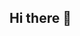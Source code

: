 ## Hi there 👋

<!--
**CP025/CP025** is a ✨ _special_ ✨ repository because its `README.md` (this file) appears on your GitHub profile.

Here are some ideas to get you started:

- 🔭 I’m currently working on ...
- 🌱 I’m currently learning ...
- 👯 I’m looking to collaborate on ...
- 🤔 I’m looking for help with ...
- 💬 Ask me about ...
- 📫 How to reach me: ...
- 😄 Pronouns: ...
- ⚡ Fun fact: ...
Hi, I’m a passionate developer focused on building intelligent browser extensions, full-stack web apps, and real-time systems.

🔧 Tech Stack:

Languages: JavaScript | TypeScript | Python

Frontend: Vue.js | HTML5 | CSS3

Backend: Node.js | Express

Databases: PostgreSQL | MongoDB | Redis

Browser Extension Dev: Chrome, Edge, Firefox (Manifest V3 compatible)

Tools & Interests: WebSocket | REST APIs | Redis Pub/Sub | Security | Automation


🚀 I specialize in building:

✨ Powerful browser keyword & productivity extensions

🌐 Real-time dashboards with Redis, WebSockets, and Vue

🛡️ Privacy-conscious tools with secure architecture and robust backend systems


📫 Let's connect!
I'm always open to collaborating on innovative projects.

